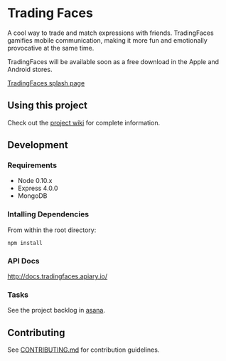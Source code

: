 Trading Faces
=====================

A cool way to trade and match expressions with friends. TradingFaces gamifies mobile communication, making it more fun and emotionally provocative at the same time.

TradingFaces will be available soon as a free download in the Apple and Android stores.

[TradingFaces splash page](http://tradingfaces.herokuapp.com/)

## Using this project
Check out the [project wiki](https://github.com/Face-Off/faceoff/wiki) for complete information.

## Development
### Requirements
- Node 0.10.x
- Express 4.0.0
- MongoDB

### Intalling Dependencies
From within the root directory:
```
npm install
```

### API Docs
http://docs.tradingfaces.apiary.io/

### Tasks
See the project backlog in [asana](https://app.asana.com/0/14550860687988/14754364371804).

## Contributing
See [CONTRIBUTING.md](https://github.com/Face-Off/faceoff/blob/master/CONTRIBUTING.md) for contribution guidelines.
